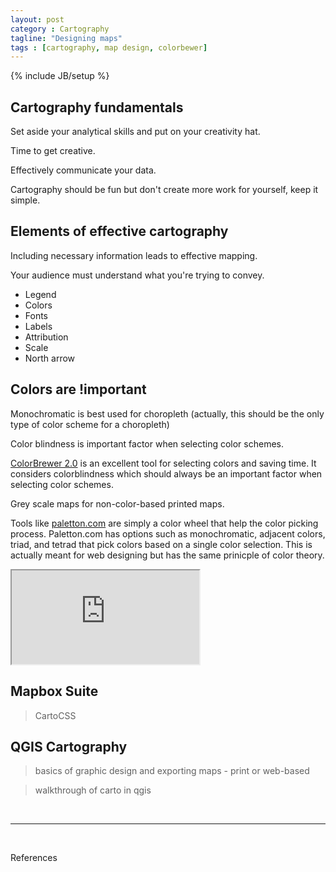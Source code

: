 ```yaml
---
layout: post
category : Cartography
tagline: "Designing maps"
tags : [cartography, map design, colorbewer]
---
```


{% include JB/setup %} 

## Cartography fundamentals

Set aside your analytical skills and put on your creativity hat.

Time to get creative.

Effectively communicate your data.

Cartography should be fun but don't create more work for yourself, keep it simple.

## Elements of effective cartography

Including necessary information leads to effective mapping. 

Your audience must understand what you're trying to convey.

 * Legend
 * Colors
 * Fonts
 * Labels
 * Attribution
 * Scale
 * North arrow

## Colors are !important

Monochromatic is best used for choropleth (actually, this should be the only type of color scheme for a choropleth)

Color blindness is important factor when selecting color schemes.

[ColorBrewer 2.0](http://colorbrewer2.org/) is an excellent tool for selecting colors and saving time. It considers colorblindness which should always be an important factor when selecting color schemes. 

Grey scale maps for non-color-based printed maps.

Tools like [paletton.com](http://paletton.com/) are simply a color wheel that help the color picking process. Paletton.com has options such as monochromatic, adjacent colors, triad, and tetrad that pick colors based on a single color selection. This is actually meant for web designing but has the same prinicple of color theory. 

<iframe class="paletton" src="http://paletton.com/"></iframe>

## Mapbox Suite

> CartoCSS

## QGIS Cartography

> basics of graphic design and exporting maps - print or web-based

> walkthrough of carto in qgis

<br>

----

<br>

References

[^1]: 

[^2]:


